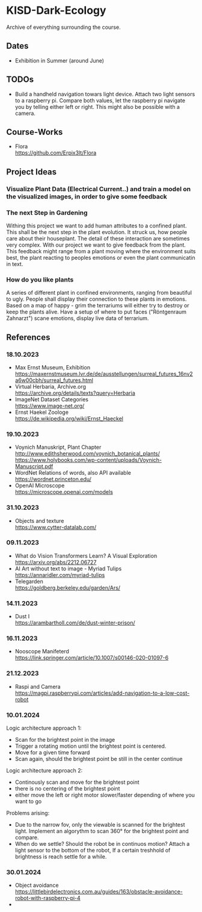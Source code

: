 # KISD-Dark-Ecology
Archive of everything surrounding the course.

## Dates
- Exhibition in Summer (around June)

## TODOs
- Build a handheld navigation towars light device. Attach two light sensors to a raspberry pi. Compare both values, let the raspberry pi navigate you by telling either left or right. This might also be possible with a camera.

## Course-Works
- Flora <br> https://github.com/Erpix3lt/Flora

## Project Ideas
### Visualize Plant Data (Electrical Current..) and train a model on the visualized images, in order to give some feedback
### The next Step in Gardening
Withing this project we want to add human attributes to a confined plant. This shall be the next step in the plant evolution. It struck us, how people care about their houseplant.   The detail of these interaction are sometimes very complex. With our project we want to give feedback from the plant. This feedback might range from a plant moving where the environment suits best, the plant reacting to peoples emotions or even the plant communicatin in text.
### How do you like plants
A series of different plant in confined environments, ranging from beautiful to ugly. People shall display their connection to these plants in emotions. Based on a map of happy - grim the terrariums will either try to destroy or keep the plants alive.
Have a setup of where to put faces ("Röntgenraum Zahnarzt") scane emotions, display live data of terrarium.
  
## References
### 18.10.2023
- Max Ernst Museum, Exhibition <br> https://maxernstmuseum.lvr.de/de/ausstellungen/surreal_futures_16nv2a6w00cbh/surreal_futures.html
- Virtual Herbaria, Archive.org <br> https://archive.org/details/texts?query=Herbaria
- ImageNet Dataset Categories <br> https://www.image-net.org/
- Ernst Haekel Zoologe <br> https://de.wikipedia.org/wiki/Ernst_Haeckel

### 19.10.2023
- Voynich Manuskript, Plant Chapter <br> http://www.edithsherwood.com/voynich_botanical_plants/ <br> https://www.holybooks.com/wp-content/uploads/Voynich-Manuscript.pdf
- WordNet Relations of words, also API available <br> https://wordnet.princeton.edu/
- OpenAI Microscope <br> https://microscope.openai.com/models

### 31.10.2023
- Objects and texture <br> https://www.cytter-datalab.com/

### 09.11.2023
- What do Vision Transformers Learn? A Visual Exploration <br>https://arxiv.org/abs/2212.06727
- AI Art without text to image - Myriad Tulips <br>https://annaridler.com/myriad-tulips
- Telegarden <br> https://goldberg.berkeley.edu/garden/Ars/

### 14.11.2023
- Dust I <br> https://arambartholl.com/de/dust-winter-prison/

### 16.11.2023
- Nooscope Manifeterd <br> https://link.springer.com/article/10.1007/s00146-020-01097-6

### 21.12.2023
- Raspi and Camera <br> https://magpi.raspberrypi.com/articles/add-navigation-to-a-low-cost-robot

### 10.01.2024
Logic architecture approach 1:
- Scan for the brightest point in the image
- Trigger a rotating motion until the brightest point is centered.
- Move for a given time forward
- Scan again, should the brightest point be still in the center continue

Logic architecture approach 2:
- Continously scan and move for the brightest point
- there is no centering of the brightest point
- either move the left or right motor slower/faster depending of where you want to go

Problems arising:
- Due to the narrow fov, only the viewable is scanned for the brightest light. Implement an algorythm to scan 360° for the brightest point and compare.
- When do we settle? Should the robot be in continuos motion? Attach a light sensor to the bottom of the robot, If a certain treshhold of brightness is reach settle for a while.

### 30.01.2024
- Object avoidance <br> https://littlebirdelectronics.com.au/guides/163/obstacle-avoidance-robot-with-raspberry-pi-4
- 
